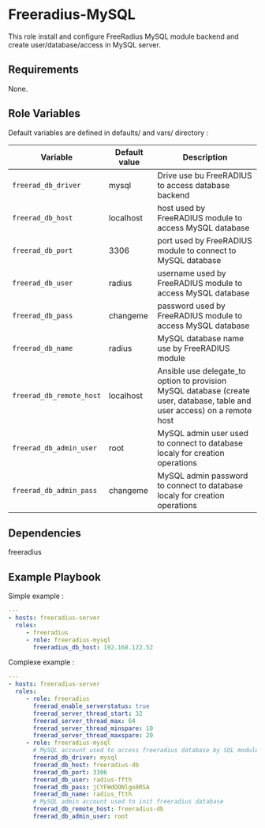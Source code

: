 Freeradius-MySQL
=========

This role install and configure FreeRadius MySQL module backend and create user/database/access in MySQL server.

Requirements
------------

None.

Role Variables
--------------

Default variables are defined in defaults/ and vars/ directory :

| Variable | Default value | Description |
| -------- | ------------- | ----------- |
| `freerad_db_driver` | mysql | Drive use bu FreeRADIUS to access database backend |
| `freerad_db_host` | localhost | host used by FreeRADIUS module to access MySQL database |
| `freerad_db_port` | 3306 | port used by FreeRADIUS module to connect to MySQL database |
| `freerad_db_user` | radius | username used by FreeRADIUS module to access MySQL database |
| `freerad_db_pass` | changeme | password used by FreeRADIUS module to access MySQL database |
| `freerad_db_name` | radius | MySQL database name use by FreeRADIUS module |
| `freerad_db_remote_host` | localhost | Ansible use delegate\_to option to provision MySQL database (create user, database, table and user access) on a remote host |
| `freerad_db_admin_user` | root | MySQL admin user used to connect to database localy for creation operations |
| `freerad_db_admin_pass` | changeme | MySQL admin password to connect to database localy for creation operations |


Dependencies
------------

freeradius

Example Playbook
----------------

Simple example :

```YAML
---
- hosts: freeradius-server
  roles:
     - freeradius
     - role: freeradius-mysql
       freeradius_db_host: 192.168.122.52
```

Complexe example :

```YAML
---
- hosts: freeradius-server
  roles:
     - role: freeradius
       freerad_enable_serverstatus: true
       freerad_server_thread_start: 32
       freerad_server_thread_max: 64
       freerad_server_thread_minspare: 10
       freerad_server_thread_maxspare: 20
     - role: freeradius-mysql
       # MySQL account used to access freeradius database by SQL module
       freerad_db_driver: mysql
       freerad_db_host: freeradius-db
       freerad_db_port: 3306
       freerad_db_user: radius-ffth
       freerad_db_pass: jCYFWdOONlgo8RSA
       freerad_db_name: radius_ftth
       # MySQL admin account used to init freeradius database
       freerad_db_remote_host: freeradius-db
       freerad_db_admin_user: root
```
